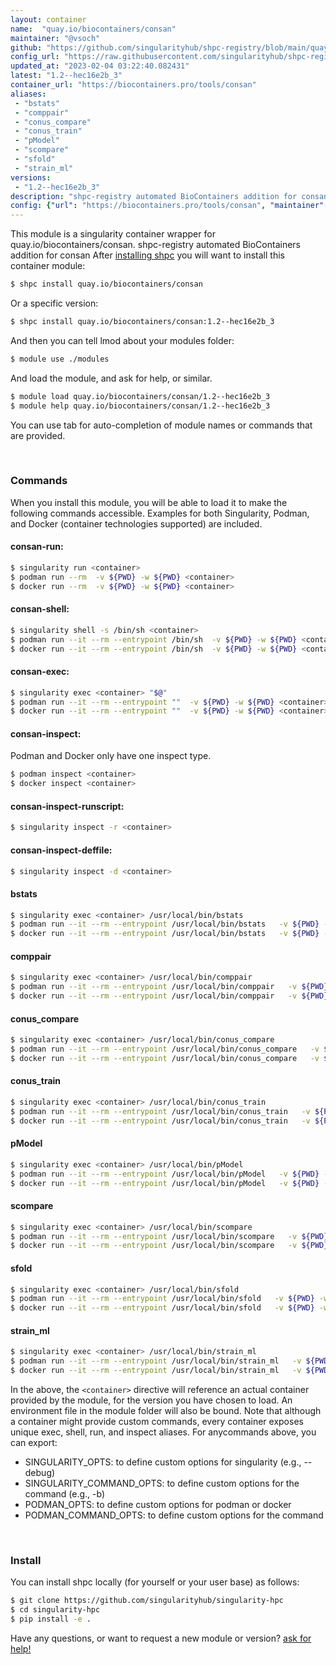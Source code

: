 ```yaml
---
layout: container
name:  "quay.io/biocontainers/consan"
maintainer: "@vsoch"
github: "https://github.com/singularityhub/shpc-registry/blob/main/quay.io/biocontainers/consan/container.yaml"
config_url: "https://raw.githubusercontent.com/singularityhub/shpc-registry/main/quay.io/biocontainers/consan/container.yaml"
updated_at: "2023-02-04 03:22:40.082431"
latest: "1.2--hec16e2b_3"
container_url: "https://biocontainers.pro/tools/consan"
aliases:
 - "bstats"
 - "comppair"
 - "conus_compare"
 - "conus_train"
 - "pModel"
 - "scompare"
 - "sfold"
 - "strain_ml"
versions:
 - "1.2--hec16e2b_3"
description: "shpc-registry automated BioContainers addition for consan"
config: {"url": "https://biocontainers.pro/tools/consan", "maintainer": "@vsoch", "description": "shpc-registry automated BioContainers addition for consan", "latest": {"1.2--hec16e2b_3": "sha256:80ccd27c6c491b5ca514c48296a1f5523a60a5d43d9032d9c4c7402424fe6045"}, "tags": {"1.2--hec16e2b_3": "sha256:80ccd27c6c491b5ca514c48296a1f5523a60a5d43d9032d9c4c7402424fe6045"}, "docker": "quay.io/biocontainers/consan", "aliases": {"bstats": "/usr/local/bin/bstats", "comppair": "/usr/local/bin/comppair", "conus_compare": "/usr/local/bin/conus_compare", "conus_train": "/usr/local/bin/conus_train", "pModel": "/usr/local/bin/pModel", "scompare": "/usr/local/bin/scompare", "sfold": "/usr/local/bin/sfold", "strain_ml": "/usr/local/bin/strain_ml"}}
---
```


This module is a singularity container wrapper for quay.io/biocontainers/consan.
shpc-registry automated BioContainers addition for consan
After [installing shpc](#install) you will want to install this container module:


```bash
$ shpc install quay.io/biocontainers/consan
```

Or a specific version:

```bash
$ shpc install quay.io/biocontainers/consan:1.2--hec16e2b_3
```

And then you can tell lmod about your modules folder:

```bash
$ module use ./modules
```

And load the module, and ask for help, or similar.

```bash
$ module load quay.io/biocontainers/consan/1.2--hec16e2b_3
$ module help quay.io/biocontainers/consan/1.2--hec16e2b_3
```

You can use tab for auto-completion of module names or commands that are provided.

<br>

### Commands

When you install this module, you will be able to load it to make the following commands accessible.
Examples for both Singularity, Podman, and Docker (container technologies supported) are included.

#### consan-run:

```bash
$ singularity run <container>
$ podman run --rm  -v ${PWD} -w ${PWD} <container>
$ docker run --rm  -v ${PWD} -w ${PWD} <container>
```

#### consan-shell:

```bash
$ singularity shell -s /bin/sh <container>
$ podman run --it --rm --entrypoint /bin/sh  -v ${PWD} -w ${PWD} <container>
$ docker run --it --rm --entrypoint /bin/sh  -v ${PWD} -w ${PWD} <container>
```

#### consan-exec:

```bash
$ singularity exec <container> "$@"
$ podman run --it --rm --entrypoint ""  -v ${PWD} -w ${PWD} <container> "$@"
$ docker run --it --rm --entrypoint ""  -v ${PWD} -w ${PWD} <container> "$@"
```

#### consan-inspect:

Podman and Docker only have one inspect type.

```bash
$ podman inspect <container>
$ docker inspect <container>
```

#### consan-inspect-runscript:

```bash
$ singularity inspect -r <container>
```

#### consan-inspect-deffile:

```bash
$ singularity inspect -d <container>
```


#### bstats

```bash
$ singularity exec <container> /usr/local/bin/bstats
$ podman run --it --rm --entrypoint /usr/local/bin/bstats   -v ${PWD} -w ${PWD} <container> -c " $@"
$ docker run --it --rm --entrypoint /usr/local/bin/bstats   -v ${PWD} -w ${PWD} <container> -c " $@"
```


#### comppair

```bash
$ singularity exec <container> /usr/local/bin/comppair
$ podman run --it --rm --entrypoint /usr/local/bin/comppair   -v ${PWD} -w ${PWD} <container> -c " $@"
$ docker run --it --rm --entrypoint /usr/local/bin/comppair   -v ${PWD} -w ${PWD} <container> -c " $@"
```


#### conus_compare

```bash
$ singularity exec <container> /usr/local/bin/conus_compare
$ podman run --it --rm --entrypoint /usr/local/bin/conus_compare   -v ${PWD} -w ${PWD} <container> -c " $@"
$ docker run --it --rm --entrypoint /usr/local/bin/conus_compare   -v ${PWD} -w ${PWD} <container> -c " $@"
```


#### conus_train

```bash
$ singularity exec <container> /usr/local/bin/conus_train
$ podman run --it --rm --entrypoint /usr/local/bin/conus_train   -v ${PWD} -w ${PWD} <container> -c " $@"
$ docker run --it --rm --entrypoint /usr/local/bin/conus_train   -v ${PWD} -w ${PWD} <container> -c " $@"
```


#### pModel

```bash
$ singularity exec <container> /usr/local/bin/pModel
$ podman run --it --rm --entrypoint /usr/local/bin/pModel   -v ${PWD} -w ${PWD} <container> -c " $@"
$ docker run --it --rm --entrypoint /usr/local/bin/pModel   -v ${PWD} -w ${PWD} <container> -c " $@"
```


#### scompare

```bash
$ singularity exec <container> /usr/local/bin/scompare
$ podman run --it --rm --entrypoint /usr/local/bin/scompare   -v ${PWD} -w ${PWD} <container> -c " $@"
$ docker run --it --rm --entrypoint /usr/local/bin/scompare   -v ${PWD} -w ${PWD} <container> -c " $@"
```


#### sfold

```bash
$ singularity exec <container> /usr/local/bin/sfold
$ podman run --it --rm --entrypoint /usr/local/bin/sfold   -v ${PWD} -w ${PWD} <container> -c " $@"
$ docker run --it --rm --entrypoint /usr/local/bin/sfold   -v ${PWD} -w ${PWD} <container> -c " $@"
```


#### strain_ml

```bash
$ singularity exec <container> /usr/local/bin/strain_ml
$ podman run --it --rm --entrypoint /usr/local/bin/strain_ml   -v ${PWD} -w ${PWD} <container> -c " $@"
$ docker run --it --rm --entrypoint /usr/local/bin/strain_ml   -v ${PWD} -w ${PWD} <container> -c " $@"
```



In the above, the `<container>` directive will reference an actual container provided
by the module, for the version you have chosen to load. An environment file in the
module folder will also be bound. Note that although a container
might provide custom commands, every container exposes unique exec, shell, run, and
inspect aliases. For anycommands above, you can export:

 - SINGULARITY_OPTS: to define custom options for singularity (e.g., --debug)
 - SINGULARITY_COMMAND_OPTS: to define custom options for the command (e.g., -b)
 - PODMAN_OPTS: to define custom options for podman or docker
 - PODMAN_COMMAND_OPTS: to define custom options for the command

<br>

### Install

You can install shpc locally (for yourself or your user base) as follows:

```bash
$ git clone https://github.com/singularityhub/singularity-hpc
$ cd singularity-hpc
$ pip install -e .
```

Have any questions, or want to request a new module or version? [ask for help!](https://github.com/singularityhub/singularity-hpc/issues)